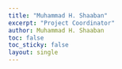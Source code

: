 ```yaml
---
title: "Muhammad H. Shaaban"
excerpt: "Project Coordinator"
author: Muhammad H. Shaaban
toc: false
toc_sticky: false
layout: single
---
```

